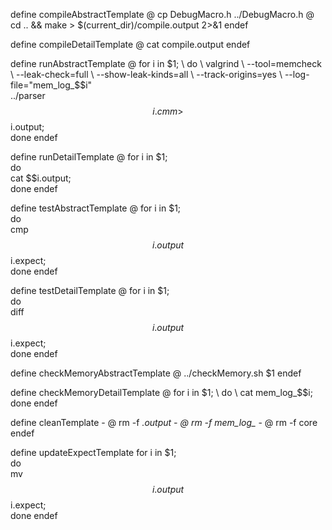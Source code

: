 define compileAbstractTemplate
    @ cp DebugMacro.h ../DebugMacro.h
    @ cd .. && make > $(current_dir)/compile.output 2>&1
endef

define compileDetailTemplate
    @ cat compile.output
endef

define runAbstractTemplate
    @ for i in $1; \
    do \
        valgrind \
            --tool=memcheck \
            --leak-check=full \
            --show-leak-kinds=all \
            --track-origins=yes \
            --log-file="mem_log_$$i" \
        ../parser $$i.cmm > $$i.output; \
    done
endef

define runDetailTemplate
    @ for i in $1; \
    do \
        cat $$i.output; \
    done
endef

define testAbstractTemplate
	@ for i in $1; \
	do \
	    cmp $$i.output $$i.expect; \
	done
endef

define testDetailTemplate
    @ for i in $1; \
    do \
        diff $$i.output $$i.expect; \
    done
endef

define checkMemoryAbstractTemplate
    @ ../checkMemory.sh $1
endef

define checkMemoryDetailTemplate
    @ for i in $1; \
    do \
        cat mem_log_$$i; \
    done
endef

define cleanTemplate
    - @ rm -f *.output
    - @ rm -f mem_log_*
    - @ rm -f core
endef

define updateExpectTemplate
	for i in $1; \
	do \
        mv $$i.output $$i.expect; \
	done
endef
